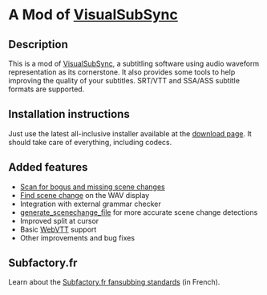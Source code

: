 # A Mod of [VisualSubSync](http://visualsubsync.org/) #

## Description ##
This is a mod of [VisualSubSync](http://visualsubsync.org/), a subtitling software using audio waveform representation as its cornerstone.
It also provides some tools to help improving the quality of your subtitles.
SRT/VTT and SSA/ASS subtitle formats are supported.

## Installation instructions ##
Just use the latest all-inclusive installer available at the [download page](https://bitbucket.org/spirit/visualsubsync/downloads).
It should take care of everything, including codecs.

## Added features ##
* [Scan for bogus and missing scene changes](http://www.youtube.com/watch?v=Ks9EBJl_ANE)
* [Find scene change](http://www.youtube.com/watch?v=1wXBlW5OfTI) on the WAV display
* Integration with external grammar checker
* [generate_scenechange_file](https://bitbucket.org/spirit/generate_scenechange_file/) for more accurate scene change detections
* Improved split at cursor
* Basic [WebVTT](http://dev.w3.org/html5/webvtt/) support
* Other improvements and bug fixes

## Subfactory.fr ##
Learn about the [Subfactory.fr fansubbing standards](http://www.subfactory.fr/forum.html#thread/31470/) (in French).